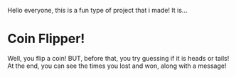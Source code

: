 Hello everyone, this is a fun type of project that i made! It is...
# Coin Flipper!

Well, you flip a coin! BUT, before that, you try guessing if it is heads or tails! At the end, you can see the times you lost and won, along with a message!